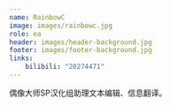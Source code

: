 ```yaml
---
name: RainbowC
image: images/rainbowc.jpg
role: ea
header: images/header-background.jpg
footer: images/footer-background.jpg
links:
    bilibili: "20274471"
---
```


偶像大师SP汉化组助理文本编辑、信息翻译。